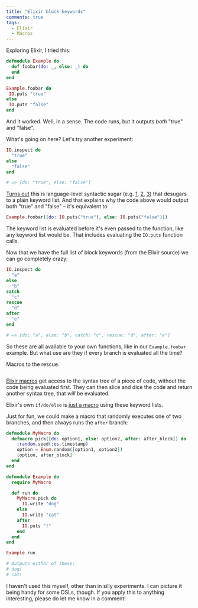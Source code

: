 ```yaml
---
title: "Elixir block keywords"
comments: true
tags:
  - Elixir
  - Macros
---
```


Exploring Elixir, I tried this:

``` elixir linenos:false
defmodule Example do
  def foobar(do: _, else: _) do
  end
end

Example.foobar do
 IO.puts "true"
else
 IO.puts "false"
end
```

And it worked. Well, in a sense. The code runs, but it outputs *both* "true" and "false".

What's going on here? Let's try another experiment:

``` elixir linenos:false
IO.inspect do
  "true"
else
  "false"
end

# => [do: "true", else: "false"]
```

[Turns out](https://groups.google.com/forum/#!topic/elixir-lang-talk/jVqCeLcaUV0/discussion) this is language-level syntactic sugar (e.g. [1](https://github.com/elixir-lang/elixir/blob/c37ea4e8740539918683eb03ca9fce28239a3cac/lib/elixir/src/elixir_tokenizer.erl#L1050-L1053), [2](https://github.com/elixir-lang/elixir/blob/c37ea4e8740539918683eb03ca9fce28239a3cac/lib/elixir/src/elixir_exp_clauses.erl), [3](https://github.com/elixir-lang/elixir/blob/c37ea4e8740539918683eb03ca9fce28239a3cac/lib/elixir/lib/macro.ex#L652)) that desugars to a plain keyword list. And that explains why the code above would output both "true" and "false" – it's equivalent to

``` elixir linenos:false
Example.foobar([do: IO.puts("true"), else: IO.puts("false")])
```

The keyword list is evaluated before it's even passed to the function, like any keyword list would be. That includes evaluating the `IO.puts` function calls.

Now that we have the full list of block keywords (from the Elixir source) we can go completely crazy:

``` elixir linenos:false
IO.inspect do
  "a"
else
  "b"
catch
  "c"
rescue
  "d"
after
  "e"
end

# => [do: "a", else: "b", catch: "c", rescue: "d", after: "e"]
```

So these are all available to your own functions, like in our `Example.foobar` example. But what use are they if every branch is evaluated all the time?

Macros to the rescue.

<a href="https://xkcd.com/208/"><img src="https://s3.amazonaws.com/f.cl.ly/items/1a201F0e150Y3E1s2X2f/everybody_stand_back.png" alt="" class="center no-box"></a>

[Elixir macros](http://elixir-lang.org/getting-started/meta/macros.html) get access to the syntax tree of a piece of code, without the code being evaluated first. They can then slice and dice the code and return another syntax tree, that *will* be evaluated.

Elixir's own `if/do/else` is [just a macro](https://github.com/elixir-lang/elixir/blob/c37ea4e8740539918683eb03ca9fce28239a3cac/lib/elixir/lib/kernel.ex#L2321-L2341) using these keyword lists.

Just for fun, we could make a macro that randomly executes one of two branches, and then always runs the `after` branch:

``` elixir linenos:false
defmodule MyMacro do
  defmacro pick([do: option1, else: option2, after: after_block]) do
    :random.seed(:os.timestamp)
    option = Enum.random([option1, option2])
    [option, after_block]
  end
end

defmodule Example do
  require MyMacro

  def run do
    MyMacro.pick do
      IO.write "dog"
    else
      IO.write "cat"
    after
      IO.puts "!"
    end
  end
end

Example.run

# Outputs either of these:
# dog!
# cat!
```

I haven't used this myself, other than in silly experiments. I can picture it being handy for some DSLs, though. If you apply this to anything interesting, please do let me know in a comment!
